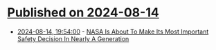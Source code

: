 # [Published on 2024-08-14](index.md)

* [2024-08-14, 19:54:00](https://soylentnews.org/article.pl?sid=24/08/13/1629217&from=rss) - [NASA Is About To Make Its Most Important Safety Decision In Nearly A Generation ](https://soylentnews.org/article.pl?sid=24/08/13/1629217&from=rss)
